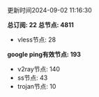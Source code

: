 更新时间2024-09-02 11:16:30

**总订阅: 22**
**总节点: 4811**
- vless节点: 28

**google ping有效节点: 193**
- v2ray节点: 140
- ss节点: 43
- trojan节点: 10
